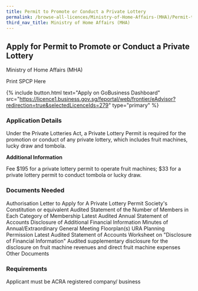 ```yaml
---
title: Permit to Promote or Conduct a Private Lottery
permalink: /browse-all-licences/Ministry-of-Home-Affairs-(MHA)/Permit-to-Promote-or-Conduct-a-Private-Lottery
third_nav_title: Ministry of Home Affairs (MHA)
---
```


## Apply for Permit to Promote or Conduct a Private Lottery

Ministry of Home Affairs (MHA)

Print SPCP Here


{% include button.html text="Apply on GoBusiness Dashboard" src="https://licence1.business.gov.sg/feportal/web/frontier/eAdvisor?redirection=true&selectedLicenceIds=279" type="primary" %}

### Application Details

<p>Under the Private Lotteries Act, a Private Lottery Permit is required for the promotion or conduct of any private lottery, which includes fruit machines, lucky draw and tombola.</p>

**Additional Information**

Fee
$195 for a private lottery permit to operate fruit machines;
$33 for a private lottery permit to conduct tombola or lucky draw.

### Documents Needed

Authorisation Letter to Apply for A Private Lottery Permit
Society's Constitution or equivalent
Audited Statement of the Number of Members in Each Category of Membership
Latest Audited Annual Statement of Accounts
Disclosure of Additional Financial Information
Minutes of Annual/Extraordinary General Meeting
Floorplan(s)
URA Planning Permission
Latest Audited Statement of Accounts
Worksheet on "Disclosure of Financial Information"
Audited supplementary disclosure for the disclosure on fruit machine revenues and direct fruit machine expenses
Other Documents

### Requirements

Applicant must be ACRA registered company/ business

